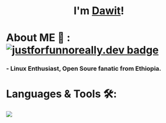<!--<div align="center">
<img hight="400" width="500" alt="GIF" align="center" src="https://github.com/Dawit-Sh/Dawit-Sh/blob/main/1936.gif">
</div>-->
<h1 align="center">I'm <a href="https://dawit-sh.github.io/">Dawit</a>!</h1>

# About ME 💬 : [![justforfunnoreally.dev badge](https://img.shields.io/badge/justforfunnoreally-dev-9ff)](https://justforfunnoreally.dev) 

### - Linux Enthusiast, Open Soure fanatic from Ethiopia.

# Languages & Tools 🛠:
  <!--<img align="left" width="490" height="165" src="https://github-readme-stats.vercel.app/api?username=Dawit-Sh&show_icons=true&hide_border=false&line_height=20&title_color=f69673&icon_color=1b93c9&show_owner=true"/>-->
  <p align="left">
  <a href="https://skillicons.dev">
    <img src="https://skillicons.dev/icons?i=git,neovim,github,linux,python,bash,lua,js,css,html,octave,php,java,cpp,react,julia" />
  </a>
  </p>





